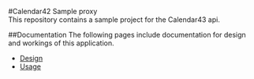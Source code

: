 #Calendar42 Sample proxy   
This repository contains a sample project for the Calendar43 api.

##Documentation
The following pages include documentation for design and workings of this application.

- [Design](design.md)
- [Usage](usage.md)